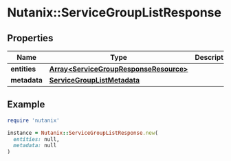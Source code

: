 # Nutanix::ServiceGroupListResponse

## Properties

| Name | Type | Description | Notes |
| ---- | ---- | ----------- | ----- |
| **entities** | [**Array&lt;ServiceGroupResponseResource&gt;**](ServiceGroupResponseResource.md) |  | [optional] |
| **metadata** | [**ServiceGroupListMetadata**](ServiceGroupListMetadata.md) |  | [optional] |

## Example

```ruby
require 'nutanix'

instance = Nutanix::ServiceGroupListResponse.new(
  entities: null,
  metadata: null
)
```

